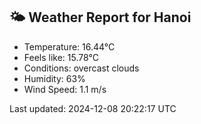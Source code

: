 <!-- WEATHER-START -->
## 🌤 Weather Report for Hanoi

- Temperature: 16.44°C
- Feels like: 15.78°C
- Conditions: overcast clouds
- Humidity: 63%
- Wind Speed: 1.1 m/s

Last updated: 2024-12-08 20:22:17 UTC
<!-- WEATHER-END -->
